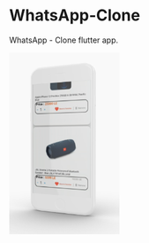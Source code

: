 # WhatsApp-Clone
 WhatsApp - Clone flutter app.

<a target="_blank" rel="Mega Market" href="https://github.com/omarabdullah1/mega_store/blob/main/assets/screens/1.png"><img src="https://github.com/omarabdullah1/mega_store/blob/main/assets/screens/1.png" alt=" Mega Market" width="200" title="Mega Market" style="max-width: 100%;"></a>

